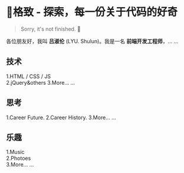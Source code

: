# 🔭格致 - 探索，每一份关于代码的好奇 

> Sorry, it's not finished. 👐  

各位朋友好，我叫 **吕淑伦** (LYU. Shulun)。我是一名 **前端开发工程师**，... ...


## 技术

1.HTML / CSS / JS  
2.jQuery&others
3.More... ...


## 思考

1.Career Future. 
2.Career History.
3.More... ...


## 乐趣

1.Music  
2.Photoes    
3.More... ...

